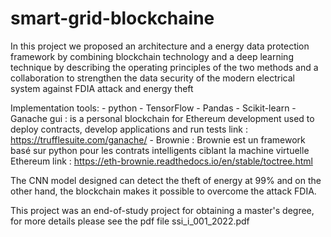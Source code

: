 # smart-grid-blockchaine
In this project we proposed an architecture and a energy data protection framework by combining blockchain technology and a
deep learning technique by describing the operating principles of the two methods and a collaboration to strengthen the data 
security of the modern electrical system against FDIA attack and energy theft

Implementation tools:
    - python 
    - TensorFlow
    - Pandas
    - Scikit-learn
    - Ganache gui : is a personal blockchain for Ethereum development used to deploy contracts, develop applications and run tests
               link : https://trufflesuite.com/ganache/
    - Brownie : Brownie est un framework basé sur python pour les contrats intelligents ciblant la machine virtuelle Ethereum
               link : https://eth-brownie.readthedocs.io/en/stable/toctree.html

The CNN model designed can detect the theft of energy at 99% and on the other hand, the blockchain makes it possible  to overcome the attack FDIA.

This project was an end-of-study project for obtaining a master's degree, for more details please see the pdf file ssi_i_001_2022.pdf

